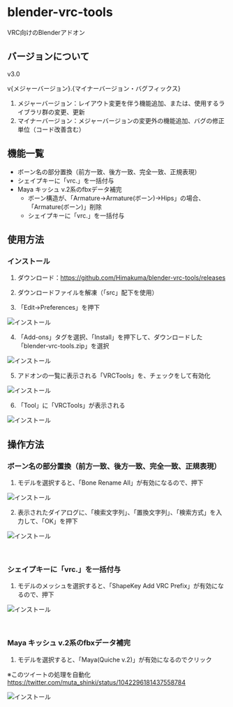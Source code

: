 # blender-vrc-tools
VRC向けのBlenderアドオン

## バージョンについて
v3.0

v{メジャーバージョン}.{マイナーバージョン・バグフィックス}

1. メジャーバージョン：レイアウト変更を伴う機能追加、または、使用するライブラリ群の変更、更新
1. マイナーバージョン：メジャーバージョンの変更外の機能追加、バグの修正単位（コード改善含む）

## 機能一覧
* ボーン名の部分置換（前方一致、後方一致、完全一致、正規表現）
* シェイプキーに「vrc.」を一括付与
* Maya キッシュ v.2系のfbxデータ補完
    - ボーン構造が、「Armature->Armature(ボーン)->Hips」の場合、「Armature(ボーン)」削除
    - シェイプキーに「vrc.」を一括付与



## 使用方法

### インストール
1. ダウンロード：https://github.com/Himakuma/blender-vrc-tools/releases

2. ダウンロードファイルを解凍（「src」配下を使用）

3. 「Edit->Preferences」を押下

![インストール](https://github.com/Himakuma/blender-vrc-tools/blob/master/doc/image/001.jpg "使用方法")


4. 「Add-ons」タグを選択、「Install」を押下して、ダウンロードした「blender-vrc-tools.zip」を選択

![インストール](https://github.com/Himakuma/blender-vrc-tools/blob/master/doc/image/002.jpg "使用方法")


5. アドオンの一覧に表示される「VRCTools」を、チェックをして有効化

![インストール](https://github.com/Himakuma/blender-vrc-tools/blob/master/doc/image/003.jpg "使用方法")

6. 「Tool」に「VRCTools」が表示される

![インストール](https://github.com/Himakuma/blender-vrc-tools/blob/master/doc/image/004.jpg "使用方法")


## 操作方法

### ボーン名の部分置換（前方一致、後方一致、完全一致、正規表現）

1. モデルを選択すると、「Bone Rename All」が有効になるので、押下

![インストール](https://github.com/Himakuma/blender-vrc-tools/blob/master/doc/image/005.jpg "使用方法")

2. 表示されたダイアログに、「検索文字列」、「置換文字列」、「検索方式」を入力して、「OK」を押下

![インストール](https://github.com/Himakuma/blender-vrc-tools/blob/master/doc/image/006.jpg "使用方法")



<br>


### シェイプキーに「vrc.」を一括付与
1. モデルのメッシュを選択すると、「ShapeKey Add VRC Prefix」が有効になるので、押下

![インストール](https://github.com/Himakuma/blender-vrc-tools/blob/master/doc/image/007.jpg "使用方法")

<br>

### Maya キッシュ v.2系のfbxデータ補完
1. モデルを選択すると、「Maya(Quiche v.2)」が有効になるのでクリック

※このツイートの処理を自動化　https://twitter.com/muta_shinki/status/1042296181437558784

![インストール](https://github.com/Himakuma/blender-vrc-tools/blob/master/doc/image/008.jpg "使用方法")

